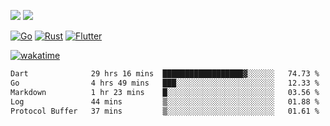 [![](https://img.shields.io/badge/Windows_11-Pro-292e33?style=flat-square&logo=windows&logoColor=ffffff)](https://www.microsoft.com/en-us/windows/)
[![](https://img.shields.io/badge/macOS-Sonoma-292e33?style=flat-square&logo=apple&logoColor=ffffff)](https://www.apple.com/macbook-pro/) 

[![Go](https://img.shields.io/badge/-Go-DEA584?style=flat&logo=go&logoColor=000000)](https://golang.org/)
[![Rust](https://img.shields.io/badge/-Rust-DEA584?style=flat&logo=rust&logoColor=000000)](https://www.rust-lang.org)
[![Flutter](https://img.shields.io/badge/-Flutter-DEA584?style=flat&logo=flutter&logoColor=000000)](https://flutter.dev/)

[![wakatime](https://wakatime.com/badge/user/9bb0c784-91ca-4b5c-8e9c-b13ece0f7b09.svg)](https://wakatime.com/@9bb0c784-91ca-4b5c-8e9c-b13ece0f7b09)


<!--START_SECTION:waka-->

```txt
Dart              29 hrs 16 mins  ██████████████████▓░░░░░░   74.73 %
Go                4 hrs 49 mins   ███░░░░░░░░░░░░░░░░░░░░░░   12.33 %
Markdown          1 hr 23 mins    █░░░░░░░░░░░░░░░░░░░░░░░░   03.56 %
Log               44 mins         ▒░░░░░░░░░░░░░░░░░░░░░░░░   01.88 %
Protocol Buffer   37 mins         ▒░░░░░░░░░░░░░░░░░░░░░░░░   01.61 %
```

<!--END_SECTION:waka-->
